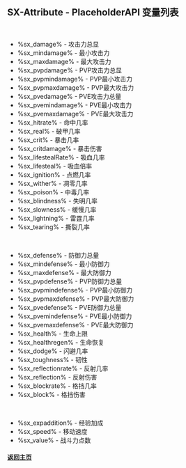 ## SX-Attribute - PlaceholderAPI 变量列表

<br>

* %sx_damage% - 攻击力总显
* %sx_mindamage% - 最小攻击力
* %sx_maxdamage% - 最大攻击力
* %sx_pvpdamage% - PVP攻击力总显
* %sx_pvpmindamage% - PVP最小攻击力
* %sx_pvpmaxdamage% - PVP最大攻击力
* %sx_pvedamage% - PVE攻击力总量
* %sx_pvemindamage% - PVE最小攻击力
* %sx_pvemaxdamage% - PVE最大攻击力
* %sx_hitrate% - 命中几率
* %sx_real% - 破甲几率
* %sx_crit% - 暴击几率
* %sx_critdamage% - 暴击伤害
* %sx_lifestealRate% - 吸血几率
* %sx_lifesteal% - 吸血倍率
* %sx_ignition% - 点燃几率
* %sx_wither% - 凋零几率
* %sx_poison% - 中毒几率
* %sx_blindness% - 失明几率
* %sx_slowness% - 缓慢几率
* %sx_lightning% - 雷霆几率
* %sx_tearing% - 撕裂几率

<br>

* %sx_defense% - 防御力总量
* %sx_mindefense% - 最小防御力
* %sx_maxdefense% - 最大防御力
* %sx_pvpdefense% - PVP防御力总量
* %sx_pvpmindefense% - PVP最小防御力
* %sx_pvpmaxdefense% - PVP最大防御力
* %sx_pvedefense% - PVE防御力总量
* %sx_pvemindefense% - PVE最小防御力
* %sx_pvemaxdefense% - PVE最大防御力
* %sx_health% - 生命上限
* %sx_healthregen% - 生命恢复
* %sx_dodge% - 闪避几率
* %sx_toughness% - 韧性
* %sx_reflectionrate% - 反射几率
* %sx_reflection% - 反射伤害
* %sx_blockrate% - 格挡几率
* %sx_block% - 格挡伤害 

<br>

* %sx_expaddition% - 经验加成
* %sx_speed% - 移动速度
* %sx_value% - 战斗力点数


#### [返回主页](../../README.md)
